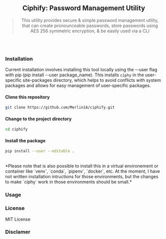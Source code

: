 <div align="center">
  
## Ciphify: Password Management Utility

> This utility provides secure & simple password management utility, that can create pronounceable passwords, store passwords using AES 256 symmetric encryption, & be easily used via a CLI



<div align="left">
<br>
<br>


### Installation

Current installation involves installing this tool locally using the --user flag with pip (pip install --user package_name). This installs `ciphy` in the user-specific site-packages directory, which helps to avoid conflicts with system packages and allows for easy management of user-specific packages.

#### Clone this repository
```bash
git clone https://github.com/Merlin1A/ciphify.git
```

#### Change to the project directory
```bash
cd ciphify
```

#### Install the package
```bash
pip install --user --editable .
```

<br>
*Please note that is also possible to install this in a virtual environement or container like `venv`, `conda`, `pipenv`, `docker`, etc. At the moment, I have not written installation intructions for those environments, but the changes to make `ciphy` work in those environments should be small.*  
<br>


### Usage

### License

MIT License

### Disclamer
